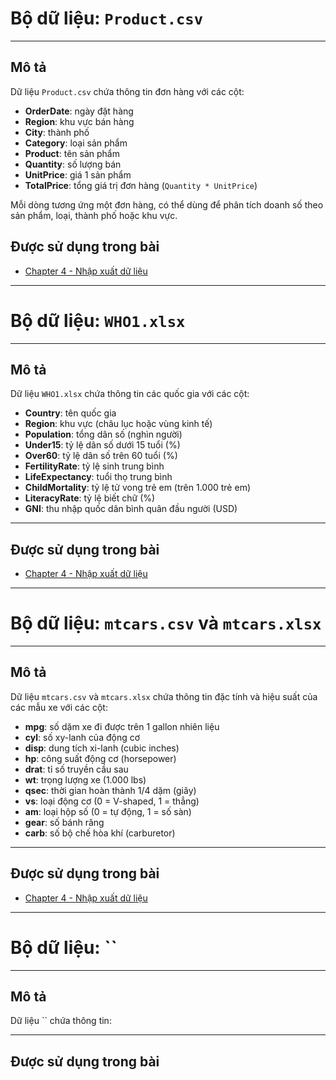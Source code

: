 # **Bộ dữ liệu: `Product.csv`**

---

##  **Mô tả**

Dữ liệu `Product.csv` chứa thông tin đơn hàng với các cột:

* **OrderDate**: ngày đặt hàng
* **Region**: khu vực bán hàng
* **City**: thành phố
* **Category**: loại sản phẩm
* **Product**: tên sản phẩm
* **Quantity**: số lượng bán
* **UnitPrice**: giá 1 sản phẩm
* **TotalPrice**: tổng giá trị đơn hàng (`Quantity * UnitPrice`)

Mỗi dòng tương ứng một đơn hàng, có thể dùng để phân tích doanh số theo sản phẩm, loại, thành phố hoặc khu vực.

## **Được sử dụng trong bài**
* [Chapter 4 - Nhập xuất dữ liệu](../Chapters/Chapter4.ipynb#nhập-xuất-dữ-liệu)

---

# **Bộ dữ liệu: `WHO1.xlsx`**

---

## **Mô tả**
Dữ liệu `WHO1.xlsx` chứa thông tin các quốc gia với các cột:

* **Country**: tên quốc gia
* **Region**: khu vực (châu lục hoặc vùng kinh tế)
* **Population**: tổng dân số (nghìn người)
* **Under15**: tỷ lệ dân số dưới 15 tuổi (%)
* **Over60**: tỷ lệ dân số trên 60 tuổi (%)
* **FertilityRate**: tỷ lệ sinh trung bình
* **LifeExpectancy**: tuổi thọ trung bình
* **ChildMortality**: tỷ lệ tử vong trẻ em (trên 1.000 trẻ em)
* **LiteracyRate**: tỷ lệ biết chữ (%)
* **GNI**: thu nhập quốc dân bình quân đầu người (USD)

---

## **Được sử dụng trong bài**
* [Chapter 4 - Nhập xuất dữ liệu](../Chapters/Chapter4.ipynb#nhập-xuất-dữ-liệu)

---

# **Bộ dữ liệu: `mtcars.csv` và `mtcars.xlsx`**

---

## **Mô tả**
Dữ liệu `mtcars.csv` và `mtcars.xlsx` chứa thông tin đặc tính và hiệu suất của các mẫu xe với các cột:

* **mpg**: số dặm xe đi được trên 1 gallon nhiên liệu
* **cyl**: số xy-lanh của động cơ
* **disp**: dung tích xi-lanh (cubic inches)
* **hp**: công suất động cơ (horsepower)
* **drat**: tỉ số truyền cầu sau
* **wt**: trọng lượng xe (1.000 lbs)
* **qsec**: thời gian hoàn thành 1/4 dặm (giây)
* **vs**: loại động cơ (0 = V-shaped, 1 = thẳng)
* **am**: loại hộp số (0 = tự động, 1 = số sàn)
* **gear**: số bánh răng
* **carb**: số bộ chế hòa khí (carburetor)

---

## **Được sử dụng trong bài**
* [Chapter 4 - Nhập xuất dữ liệu](../Chapters/Chapter4.ipynb#nhập-xuất-dữ-liệu)

---

# **Bộ dữ liệu: ``**

---

## **Mô tả**
Dữ liệu `` chứa thông tin:

---

## **Được sử dụng trong bài**